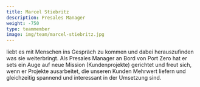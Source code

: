```yaml
---
title: Marcel Stiebritz
description: Presales Manager
weight: -750
type: teammember
image: img/team/marcel-stiebritz.jpg
---
```


liebt es mit Menschen ins Gespräch zu kommen und dabei herauszufinden was sie weiterbringt. Als
Presales Manager an Bord von Port Zero hat er sets ein Auge auf neue Mission
(Kundenprojekte) gerichtet und freut sich, wenn er Projekte ausarbeitet, die unseren
Kunden Mehrwert liefern und gleichzeitig spannend und interessant in der Umsetzung sind.
